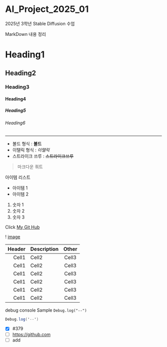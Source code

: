 # AI_Project_2025_01
2025년 3학년 Stable Diffusion 수업

MarkDown 내용 정리

<!-- Heading -->

# Heading1
## Heading2
### Heading3
#### Heading4
##### Heading5
###### Heading6

<!-- Line -->

---

<!-- Text attributes -->

+ 볼드 형식 : **볼드**
+ 이탤릭 형식 : *이탤릭*
+ 스트라이크 쓰루 : ~~스트라이크쓰루~~

<!-- Quote -->
> 마크다운 쿼트

<!-- Bullet List -->
아이템 리스트
* 아이템 1
* 아이템 2

<!-- Number List -->
1. 숫자 1
2. 숫자 2
3. 숫자 3

<!-- Link -->
Click [My Git Hub](https://github.com/ChangDaePark)

<!-- Image -->
! [image](https://item.kakaocdn.net/do/22123a4d3901f1c18f93ba6c3626fe3e8f324a0b9c48f77dbce3a43bd11ce785)

<!-- Table -->

|Header|Description|Other|
|--:|:--|:--:|
|Cell1|Cell2|Cell3|
|Cell1|Cell2|Cell3|
|Cell1|Cell2|Cell3|
|Cell1|Cell2|Cell3|
|Cell1|Cell2|Cell3|
|Cell1|Cell2|Cell3|

<!-- Code -->

debug console Sample `Debug.log("--")`

```C#
Debug.log('--')
```

<!-- TodoList -->
- [X] #379
- [ ] https://github.com
- [ ] add